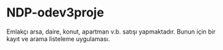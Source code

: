 # NDP-odev3proje
 Emlakçı arsa, daire, konut, apartman v.b. satışı yapmaktadır. Bunun için bir kayıt ve arama listeleme uygulaması. 
